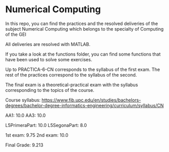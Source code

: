 # Numerical Computing
In this repo, you can find the practices and the resolved deliveries of the subject Numerical Computing which belongs to the specialty of Computing of the GEI

All deliveries are resolved with MATLAB.

If you take a look at the functions folder, you can find some functions that have been used to solve some exercises.

Up to PRACTICA-6-CN corresponds to the syllabus of the first exam. The rest of the practices correspond to the syllabus of the second.

The final exam is a theoretical-practical exam with the syllabus corresponding to the topics of the course.

Course syllabus: https://www.fib.upc.edu/en/studies/bachelors-degrees/bachelor-degree-informatics-engineering/curriculum/syllabus/CN

AA1: 10.0
AA3: 10.0

L5PrimeraPart: 10.0
L5SegonaPart: 8.0

1st exam: 9.75
2nd exam: 10.0

Final Grade: 9.213
